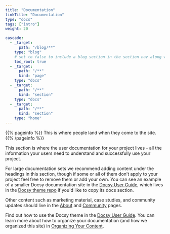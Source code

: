 ```yaml
---
title: "Documentation"
linkTitle: "Documentation"
type: "docs"
tags: ["intro"]
weight: 20

cascade:
  - _target:
      path: "/blog/**"
    type: "blog"
    # set to false to include a blog section in the section nav along with docs
    toc_root: true
  - _target:
      path: "/**"
      kind: "page"
    type: "docs"
  - _target:
      path: "/**"
      kind: "section"
    type: "docs"
  - _target:
      path: "/**"
      kind: "section"
    type: "home"
---
```


{{% pageinfo %}}
This is where people land when they come to the site.
{{% /pageinfo %}}

This section is where the user documentation for your project lives - all the information your users need to understand and successfully use your project.

For large documentation sets we recommend adding content under the headings in this section, though if some or all of them don’t apply to your project feel free to remove them or add your own. You can see an example of a smaller Docsy documentation site in the [Docsy User Guide](https://docsy.dev/docs/), which lives in the [Docsy theme repo](https://github.com/google/docsy/tree/master/userguide) if you'd like to copy its docs section.

Other content such as marketing material, case studies, and community updates should live in the [About](/about/) and [Community](/community/) pages.

Find out how to use the Docsy theme in the [Docsy User Guide](https://docsy.dev/docs/). You can learn more about how to organize your documentation (and how we organized this site) in [Organizing Your Content](https://docsy.dev/docs/best-practices/organizing-content/).
